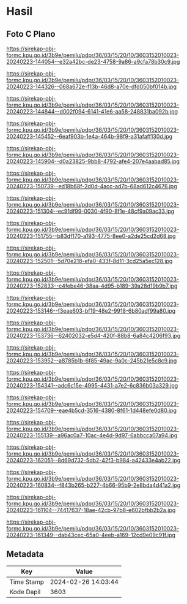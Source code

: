 # Hasil

## Foto C Plano

https://sirekap-obj-formc.kpu.go.id/3b9e/pemilu/pdpr/36/03/15/20/10/3603152010023-20240223-144054--e32a42bc-de23-4758-9a86-a9cfa78b30c9.jpg

https://sirekap-obj-formc.kpu.go.id/3b9e/pemilu/pdpr/36/03/15/20/10/3603152010023-20240223-144326--068a672e-f13b-46d8-a70e-dfd050bf014b.jpg

https://sirekap-obj-formc.kpu.go.id/3b9e/pemilu/pdpr/36/03/15/20/10/3603152010023-20240223-144844--d002f094-6141-41e6-aa58-248831ba092b.jpg

https://sirekap-obj-formc.kpu.go.id/3b9e/pemilu/pdpr/36/03/15/20/10/3603152010023-20240223-145452--6eaf903b-1e4a-464b-98f9-a31afaff130d.jpg

https://sirekap-obj-formc.kpu.go.id/3b9e/pemilu/pdpr/36/03/15/20/10/3603152010023-20240223-145904--d0a23825-9bb8-4792-afe4-207e4aabad85.jpg

https://sirekap-obj-formc.kpu.go.id/3b9e/pemilu/pdpr/36/03/15/20/10/3603152010023-20240223-150739--ed18b68f-2d0d-4acc-ad7b-68ad612c4676.jpg

https://sirekap-obj-formc.kpu.go.id/3b9e/pemilu/pdpr/36/03/15/20/10/3603152010023-20240223-151304--ec91df99-0030-4f90-8f1e-48cf9a09ac33.jpg

https://sirekap-obj-formc.kpu.go.id/3b9e/pemilu/pdpr/36/03/15/20/10/3603152010023-20240223-151755--b83df170-a193-4775-8ee0-a2de25cd2d68.jpg

https://sirekap-obj-formc.kpu.go.id/3b9e/pemilu/pdpr/36/03/15/20/10/3603152010023-20240223-152501--5d70e218-efa0-433f-8d11-3cd25a5ec128.jpg

https://sirekap-obj-formc.kpu.go.id/3b9e/pemilu/pdpr/36/03/15/20/10/3603152010023-20240223-152833--c4febe46-38aa-4d95-b189-39a28d19b9b7.jpg

https://sirekap-obj-formc.kpu.go.id/3b9e/pemilu/pdpr/36/03/15/20/10/3603152010023-20240223-153146--f3eae603-bf19-48e2-9918-6b80adf99a80.jpg

https://sirekap-obj-formc.kpu.go.id/3b9e/pemilu/pdpr/36/03/15/20/10/3603152010023-20240223-153736--62402032-e5d4-420f-88b8-6a84c4206f93.jpg

https://sirekap-obj-formc.kpu.go.id/3b9e/pemilu/pdpr/36/03/15/20/10/3603152010023-20240223-153952--a8785b1b-6f85-49ac-9a0c-245b21e5c8c9.jpg

https://sirekap-obj-formc.kpu.go.id/3b9e/pemilu/pdpr/36/03/15/20/10/3603152010023-20240223-154341--adc6c15e-4995-4431-a7e2-6c836b03a329.jpg

https://sirekap-obj-formc.kpu.go.id/3b9e/pemilu/pdpr/36/03/15/20/10/3603152010023-20240223-154709--eae4b5cd-3516-4380-8f61-1d448efe0d80.jpg

https://sirekap-obj-formc.kpu.go.id/3b9e/pemilu/pdpr/36/03/15/20/10/3603152010023-20240223-155139--a96ac0a7-10ac-4e4d-9d97-6abbcca07a94.jpg

https://sirekap-obj-formc.kpu.go.id/3b9e/pemilu/pdpr/36/03/15/20/10/3603152010023-20240223-162051--8d69d732-5db2-42f3-b984-a42433e4ab22.jpg

https://sirekap-obj-formc.kpu.go.id/3b9e/pemilu/pdpr/36/03/15/20/10/3603152010023-20240223-160834--f843b265-b227-4b66-95b9-2e8bda4d41a2.jpg

https://sirekap-obj-formc.kpu.go.id/3b9e/pemilu/pdpr/36/03/15/20/10/3603152010023-20240223-161104--74417637-18ae-42cb-97b8-e602bfbb2b2a.jpg

https://sirekap-obj-formc.kpu.go.id/3b9e/pemilu/pdpr/36/03/15/20/10/3603152010023-20240223-161349--dab43cec-65a0-4eeb-a169-12cd9e09c91f.jpg


## Metadata

| Key        | Value               |
| ---------- | ------------------- |
| Time Stamp | 2024-02-26 14:03:44 |
| Kode Dapil | 3603                |



